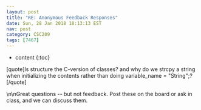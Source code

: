 ```yaml
---
layout: post
title: "RE: Anonymous Feedback Responses"
date: Sun, 28 Jan 2018 18:13:13 EST
nav: post
category: CSC209
tags: [7467]
---
```


* content
{:toc}

[quote]Is structure the C-version of classes? and why do we strcpy a string when initializing the contents rather than doing variable_name = "String";?[/quote]
<!-- more -->
<p>\n\nGreat questions -- but not feedback. Post these on the board or ask in class, and we can discuss them.</p>
